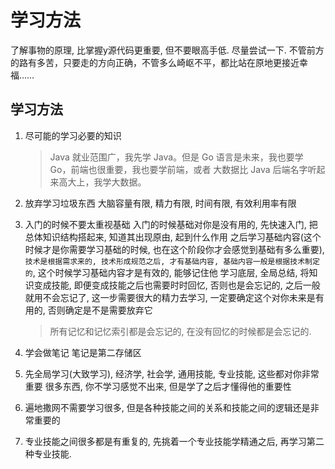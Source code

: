 # 学习方法

 了解事物的原理, 比掌握y源代码更重要, 但不要眼高手低. 尽量尝试一下.
 不管前方的路有多苦，只要走的方向正确，不管多么崎岖不平，都比站在原地更接近幸福……



## 学习方法

1. 尽可能的学习必要的知识
   > Java 就业范围广，我先学 Java。但是 Go 语言是未来，我也要学 Go，前端也很重要，我也要学前端，或者 大数据比 Java 后端名字听起来高大上，我学大数据。
2. 放弃学习垃圾东西
   大脑容量有限, 精力有限, 时间有限, 有效利用率有限

3. 入门的时候不要太重视基础
   入门的时候基础对你是没有用的, 先快速入门, 把总体知识结构搭起来, 知道其出现原由, 起到什么作用
   之后学习基础内容(这个时候才是你需要学习基础的时候, 也在这个阶段你才会感觉到基础有多么重要), `技术是根据需求来的, 技术形成规范之后, 才有基础内容, 基础内容一般是根据技术制定的`, 这个时候学习基础内容才是有效的, 能够记住他
   学习底层, 全局总结, 将知识变成技能, 即便变成技能之后也需要时时回忆, 否则也是会忘记的, 之后一般就用不会忘记了, 这一步需要很大的精力去学习, 一定要确定这个对你未来是有用的, 否则确定是不是需要放弃它
   > 所有记忆和记忆索引都是会忘记的, 在没有回忆的时候都是会忘记的.

4. 学会做笔记
   笔记是第二存储区

5. 先全局学习(大致学习), 经济学, 社会学, 通用技能, 专业技能, 这些都对你非常重要
   很多东西, 你不学习感觉不出来, 但是学了之后才懂得他的重要性

6. 遍地撒网不需要学习很多, 但是各种技能之间的关系和技能之间的逻辑还是非常重要的

7. 专业技能之间很多都是有重复的, 先挑着一个专业技能学精通之后, 再学习第二种专业技能.
